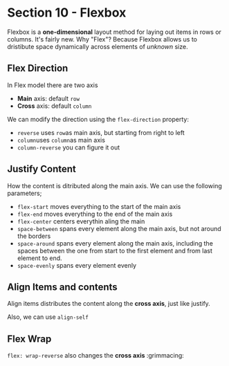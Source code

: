 # Section 10 - Flexbox

Flexbox is a **one-dimensional** layout method for laying out items in rows or columns. It's fairly new.
Why "Flex"? Because Flexbox allows us to dristibute space dynamically across elements of *unknown* size.

## Flex Direction

In Flex model there are two axis
- **Main** axis: default `row`
- **Cross** axis: default `column`

We can modify the direction using the `flex-direction` property:
- `reverse` uses `row`as main axis, but starting from right to left
- `column`uses `column`as main axis
- `column-reverse` you can figure it out

## Justify Content
How the content is ditributed along the main axis. We can use the following parameters;
- `flex-start` moves everything to the start of the main axis
- `flex-end` moves everything to the end of the main axis
- `flex-center` centers everythin aling the main
- `space-between` spans every element along the main axis, but not around the borders
- `space-around` spans every element along the main axis, including the spaces between the one from start to the first element and from last element to end.
- `space-evenly` spans every element evenly

## Align Items and contents
Align items distributes the content along the **cross axis**, just like justify.

Also, we can use `align-self`

## Flex Wrap
`flex: wrap-reverse` also changes the **cross axis** :grimmacing:

